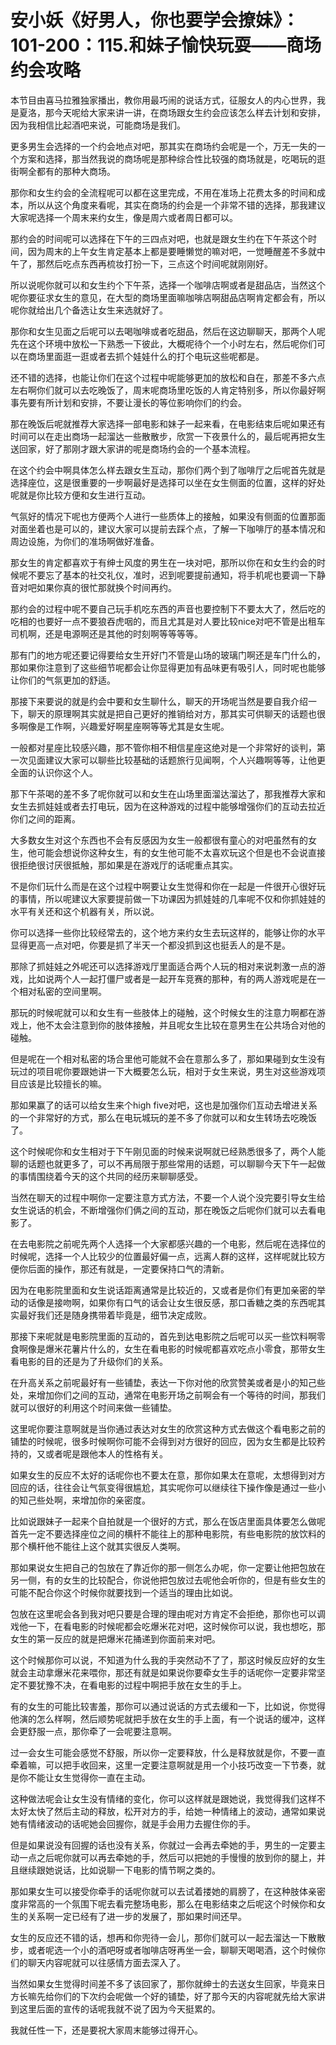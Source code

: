 # 安小妖《好男人，你也要学会撩妹》：101-200：115.和妹子愉快玩耍——商场约会攻略

本节目由喜马拉雅独家播出，教你用最巧闹的说话方式，征服女人的内心世界，我是夏洛，那今天呢给大家来讲一讲，在商场跟女生约会应该怎么样去计划和安排，因为我相信比起酒吧来说，可能商场是我们。

更多男生会选择的一个约会地点对吧，那其实在商场约会呢是一个，万无一失的一个方案和选择，那当然我说的商场呢是那种综合性比较强的商场就是，吃喝玩的逛街啊全都有的那种大商场。

那你和女生约会的全流程呢可以都在这里完成，不用在准场上花费太多的时间和成本，所以从这个角度来看呢，其实在商场的约会是一个非常不错的选择，那我建议大家呢选择一个周末来约女生，像是周六或者周日都可以。

那约会的时间呢可以选择在下午的三四点对吧，也就是跟女生约在下午茶这个时间，因为周末的上午女生肯定基本上都是要睡懒觉的嘛对吧，一觉睡醒差不多就中午了，那然后吃点东西再梳妆打扮一下，三点这个时间呢就刚刚好。

所以说呢你就可以和女生约个下午茶，选择一个咖啡店啊或者是甜品店，当然这个呢你要征求女生的意见，在大型的商场里面嘛咖啡店啊甜品店啊肯定都会有，所以呢你就给出几个备选让女生来选就好了。

那你和女生见面之后呢可以去喝咖啡或者吃甜品，然后在这边聊聊天，那两个人呢先在这个环境中放松一下熟悉一下彼此，大概呢待个一个小时左右，然后呢你们可以在商场里面逛一逛或者去抓个娃娃什么的打个电玩这些呢都是。

还不错的选择，也能让你们在这个过程中呢能够更加的放松和自在，那差不多六点左右啊你们就可以去吃晚饭了，周末呢商场里吃饭的人肯定特别多，所以你最好啊事先要有所计划和安排，不要让漫长的等位影响你们的约会。

那在晚饭后呢就推荐大家选择一部电影和妹子一起来看，在电影结束后呢如果还有时间可以在走出商场一起溜达一些散散步，欣赏一下夜景什么的，最后呢再把女生送回家，好了那刚才跟大家讲的呢是商场约会的一个基本流程。

在这个约会中啊具体怎么样去跟女生互动，那你们两个到了咖啡厅之后呢首先就是选择座位，这是很重要的一步啊最好是选择可以坐在女生侧面的位置，这样的好处呢就是你比较方便和女生进行互动。

气氛好的情况下呢也方便两个人进行一些质体上的接触，如果没有侧面的位置那面对面坐着也是可以的，建议大家可以提前去踩个点，了解一下咖啡厅的基本情况和周边设施，为你们的准场啊做好准备。

那女生的肯定都喜欢于有绅士风度的男生在一块对吧，那所以你在和女生约会的时候呢不要忘了基本的社交礼仪，准时，迟到呢要提前通知，将手机呢也要调一下静音对吧如果你真的很忙那就换个时间再约。

那约会的过程中呢不要自己玩手机吃东西的声音也要控制下不要太大了，然后吃的吃相的也要好一点不要狼吞虎咽的，而且尤其是对人要比较nice对吧不管是出租车司机啊，还是电源啊还是其他的时刻啊等等等等。

那有门的地方呢还要记得要给女生开好门不管是山场的玻璃门啊还是车门什么的，那如果你注意到了这些细节呢都会让你显得更加有品味更有吸引人，同时呢也能够让你们的气氛更加的舒适。

那接下来要说的就是约会中要和女生聊什么，聊天的开场呢当然是要自我介绍一下，聊天的原理啊其实就是把自己更好的推销给对方，那其实可供聊天的话题也很多啊像是工作啊，兴趣爱好啊星座啊等等尤其是女生呢。

一般都对星座比较感兴趣，那不管你相不相信星座这绝对是一个非常好的谈判，第一次见面建议大家可以聊些比较基础的话题旅行见闻啊，个人兴趣啊等等，让他更全面的认识你这个人。

那下午茶喝的差不多了呢你就可以和女生在山场里面溜达溜达了，那我推荐大家和女生去抓娃娃或者去打电玩，因为在这种游戏的过程中能够增强你们的互动去拉近你们之间的距离。

大多数女生对这个东西也不会有反感因为女生一般都很有童心的对吧虽然有的女生，他可能会想说你这种女生，有的女生他可能不太喜欢玩这个但是也不会说直接很拒绝很讨厌很抵触，那如果是在游戏厅的话呢重点其实。

不是你们玩什么而是在这个过程中啊要让女生觉得和你在一起是一件很开心很好玩的事情，所以呢建议大家要提前做一下功课因为抓娃娃的几率呢不仅和你抓娃娃的水平有关还和这个机器有关，所以说。

你可以选择一些你比较经常去的，这个地方来约女生去玩这样的，能够让你的水平显得更高一点对吧，你要是抓了半天一个都没抓到这也挺丢人的是不是。

那除了抓娃娃之外呢还可以选择游戏厅里面适合两个人玩的相对来说刺激一点的游戏，比如说两个人一起打僵尸或者是一起开车竞赛的那种，有的两人游戏呢是在一个相对私密的空间里啊。

那玩的时候呢就可以和女生有一些肢体上的碰触，这个时候女生的注意力啊都在游戏上，他不太会注意到你的肢体接触，并且呢女生比较在意男生在公共场合对他的碰触。

但是呢在一个相对私密的场合里他可能就不会在意那么多了，那如果碰到女生没有玩过的项目呢你要跟她讲一下大概要怎么玩，相对于女生来说，男生对这些游戏项目应该是比较擅长的嘛。

那如果赢了的话可以给女生来个high five对吧，这也是加强你们互动去增进关系的一个非常好的方式，那么在电玩城玩的差不多了你就可以和女生转场去吃晚饭了。

这个时候呢你和女生相对于下午刚见面的时候来说啊就已经熟悉很多了，两个人能聊的话题也就更多了，可以不再局限于那些常用的话题，可以聊聊今天下午一起做的事情围绕着今天的这个共同的经历来聊聊感受。

当然在聊天的过程中啊你一定要注意方式方法，不要一个人说个没完要引导女生给女生说话的机会，不断增强你们俩之间的互动，那在晚饭之后呢你们就可以去看电影了。

在去电影院之前呢先两个人选择一个大家都感兴趣的一个电影，然后呢在选择位的时候呢，选择一个人比较少的位置最好偏一点，远离人群的这样，这样呢就比较方便你后面的操作，那还有就是，一定要保持口气的清新。

因为在电影院里面和女生说话距离通常是比较近的，又或者是你们有更加亲密的举动的话像是接吻啊，如果你有口气的话会让女生很反感，那口香糖之类的东西呢其实最好我们还是随身携带着毕竟是，细节决定成败。

那接下来呢就是电影院里面的互动的，首先到达电影院之后呢可以买一些饮料啊零食啊像是爆米花薯片什么的，女生在看电影的时候呢都喜欢吃点小零食，那带女生看电影的目的还是为了升级你们的关系。

在升高关系之前呢最好有一些铺垫，表达一下你对他的欣赏赞美或者是小的知己些处，来增加你们之间的互动，通常在电影开场之前啊会有一个等待的时间，那我们就可以很好的利用这个时间来做一些铺垫。

这里呢你要注意啊就是当你通过表达对女生的欣赏这种方式去做这个看电影之前的铺垫的时候呢，很多时候啊你可能不会得到对方很好的回应，因为女生都是比较矜持的，又或者呢是跟他本人的性格有关。

如果女生的反应不太好的话呢你也不要太在意，那你如果太在意呢，太想得到对方回应的话，往往会让气氛变得很尴尬，其实呢你可以继续往下操作像是通过一些小的知己些处啊，来增加你的亲密度。

比如说跟妹子一起来个自拍就是一个很好的方式，那么在饭店里面具体要怎么做呢首先一定不要选择座位之间的横杆不能往上的那种电影院，有些电影院的放饮料的那个横杆他不能往上这个就其实很反人类啊。

那如果说女生把自己的包放在了靠近你的那一侧怎么办呢，你一定要让他把包放在另一侧，有的女生的比较配合，你说他把包放过去呢他会听你的，但是有些女生的可能不配合你这个时候你就要找到一个适当的理由比如说。

包放在这里呢会各到我对吧只要是合理的理由呢对方肯定不会拒绝，那你也可以调戏他一下，在看电影的时候呢都会吃爆米花对吧，这时候你可以说，我也想吃，那女生的第一反应的就是把爆米花捅递到你面前来对吧。

这个时候那你可以说，不知道为什么我的手突然动不了了，那这时候反应好的女生就会主动拿爆米花来喂你，那还有就是如果说你要牵女生手的话呢你一定要非常坚定不要犹豫不决，在看电影的过程中啊把手放在女生的手上。

有的女生的可能比较害羞，那你可以通过说话的方式去缓和一下，比如说，你觉得他演的怎么样啊，然后顺势呢就把手放在女生的手上面，有一个说话的缓冲，这样会更舒服一点，那你牵了一会呢要注意啊。

过一会女生可能会感觉不舒服，所以你一定要释放，什么是释放就是你，不要一直牵着嘛，可以把手收回来，这里一定要注意啊就是用一个小技巧改变一下节奏，就是你不能让女生觉得你一直在主动。

这种做法呢会让女生没有情绪的变化，你可以这样就是跟她说，我觉得我们这样不太好太快了然后主动的释放，松开对方的手，给她一种情绪上的波动，通常如果说她有情绪波动的话呢她会回握你，就是手会用力去握住你的手。

但是如果说没有回握的话也没有关系，你就过一会再去牵她的手，男生的一定要主动一点之后呢你就可以再去牵她的手，然后可以把她的手慢慢的放到你的腿上，并且继续跟她说话，比如说聊一下电影的情节啊之类的。

那如果女生可以接受你牵手的话呢你就可以去试着搂她的肩膀了，在这种肢体亲密度非常高的一个氛围下呢去看完整场电影，那么在电影结束之后呢这个时候你和女生的关系啊一定已经有了进一步的发展了，那如果时间还早。

女生的反应还不错的话，想再和你兜待一会儿，那你们就可以一起去溜达一下散散步，或者呢选一个小的酒吧呀或者咖啡店呀再坐一会，聊聊天喝喝酒，这个时候你们的聊天内容呢就可以往感情方面去深入了。

当然如果女生觉得时间差不多了该回家了，那你就绅士的去送女生回家，毕竟来日方长嘛先给你们的下次约会呢做一个好的铺垫，好了那今天的内容呢就先给大家讲到这里后面的宣传的话呢我就不说了因为今天挺累的。

我就任性一下，还是要祝大家周末能够过得开心。